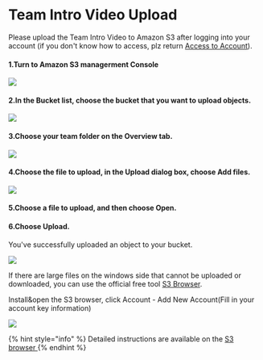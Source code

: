 # Team Intro Video Upload

Please upload the Team Intro Video to Amazon S3 after logging into your account \(if you don't know how to access, plz return [Access to Account](sign-console.md)\).

#### **1.Turn to Amazon S3 managerment Console**

![](../.gitbook/assets/1602823704-1-.jpg)

#### 2.In the **Bucket** list, choose the bucket that you want to upload objects.

![](../.gitbook/assets/1602823781-1-.jpg)

#### 3.Choose **your team folder o**n the **Overview** tab.

![](../.gitbook/assets/1602824258-1-.jpg)

#### 4.Choose the file to upload, in the **Upload** dialog box, choose **Add files**.

![](../.gitbook/assets/1602823884-1-.jpg)

#### 5.Choose a file to upload, and then choose **Open.**

#### 6.Choose **Upload**.

You've successfully uploaded an object to your bucket.

![](../.gitbook/assets/1602824662-1-.jpg)

If there are large files on the windows side that cannot be uploaded or downloaded,  you can use the official free tool [S3 Browser](https://s3browser.com/download/s3browser-9-2-1.exe).

Install&open the S3 browser, click Account - Add New Account\(Fill in your account key information\)

![](../.gitbook/assets/image-s3browser.jpg)

{% hint style="info" %}
Detailed instructions are available on the [S3 browser ](https://s3browser.com/s3browser-first-run.aspx)
{% endhint %}

